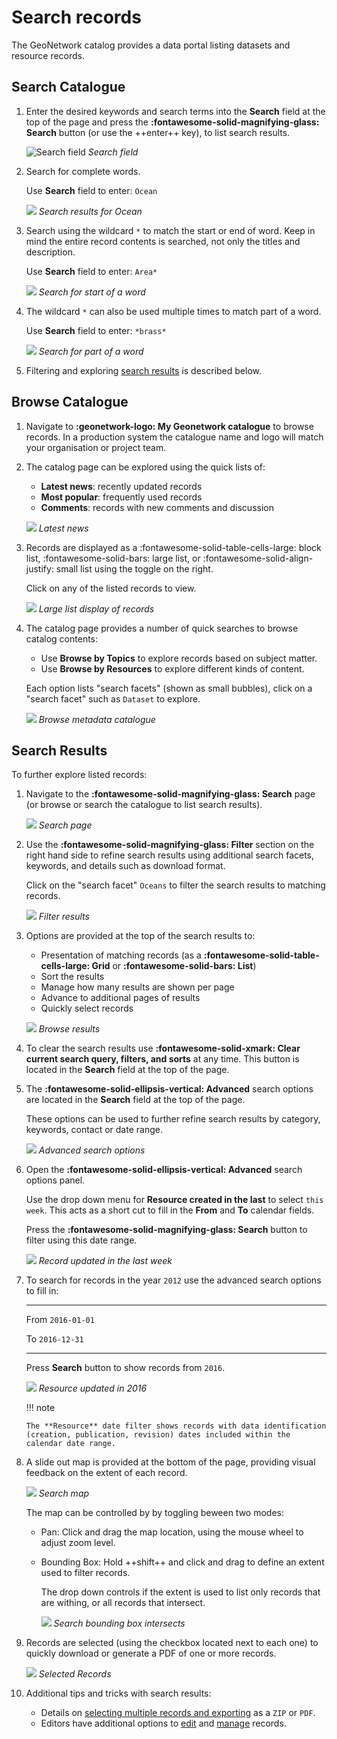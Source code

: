 # Search records

The GeoNetwork catalog provides a data portal listing datasets and resource records.

## Search Catalogue

1.  Enter the desired keywords and search terms into the **Search** field
    at the top of the page and press the **:fontawesome-solid-magnifying-glass: Search** button
    (or use the ++enter++ key), to list search results.

    ![Search field](img/search.png)
    *Search field*

2.  Search for complete words.

    Use **Search** field to enter: `Ocean`

    ![](img/search_results.png)
    *Search results for Ocean*

3.  Search using the wildcard `*` to match the start or end of word. 
    Keep in mind the entire record contents is searched, not only the
    titles and description.
    
    Use **Search** field to enter: `Area*`

    ![](img/search_wildcard.png)
    *Search for start of a word*

4.  The wildcard `*` can also be used multiple times to match part of a word.

    Use **Search** field to enter: `*brass*`

    ![](img/search_partial.png)
    *Search for part of a word*

5. Filtering and exploring [search results](#search-results) is described below.

## Browse Catalogue

1.  Navigate to **:geonetwork-logo: My Geonetwork catalogue** to browse records.
    In a production system the catalogue name and logo will
    match your organisation or project team.

2.  The catalog page can be explored using the quick lists of:

    -   **Latest news**: recently updated records
    -   **Most popular**: frequently used records
    -   **Comments**: records with new comments and discussion

    ![](img/browse_latest.png)
    *Latest news*

3.  Records are displayed as a :fontawesome-solid-table-cells-large: block list, :fontawesome-solid-bars: large list, or :fontawesome-solid-align-justify: small list
    using the toggle on the right.

    Click on any of the listed records to view.

    ![](img/browse_large_list.png)
    *Large list display of records*

4.  The catalog page provides a number of quick searches to browse
    catalog contents:

    -   Use **Browse by Topics** to
        explore records based on subject matter.
    -   Use **Browse by Resources** to
        explore different kinds of content.

    Each option lists "search facets" (shown as small bubbles), click
    on a "search facet" such as `Dataset` to explore.

    ![](img/browse.png)
    *Browse metadata catalogue*

## Search Results

To further explore listed records:

1.  Navigate to the **:fontawesome-solid-magnifying-glass: Search** page (or browse or search the catalogue to
    list search results).
    
    ![](img/search_page.png)
    *Search page*
    
2.  Use the **:fontawesome-solid-magnifying-glass: Filter** section on the right hand side to refine search results
    using additional search facets, keywords, and details such as download format.
    
    Click on the "search facet" `Oceans` to filter the search results to
    matching records.

    ![](img/results_filter.png)
    *Filter results*

3.  Options are provided at the top of the search results to:
    
    * Presentation of matching records (as a **:fontawesome-solid-table-cells-large: Grid**
    or **:fontawesome-solid-bars: List**)
    * Sort the results
    * Manage how many results are shown per page
    * Advance to additional pages of results
    * Quickly select records

    ![](img/browse_results.png)
    *Browse results*

4.  To clear the search results use **:fontawesome-solid-xmark: Clear current search query, filters, and sorts** 
    at any time. This button is located in the **Search** field at the top of the page.

5.  The **:fontawesome-solid-ellipsis-vertical: Advanced** search options are located in the 
    **Search** field at the top of the page.
    
    These options can be used to further refine search results by category, keywords, contact
    or date range.

    ![](img/search_advanced.png)
    *Advanced search options*

4.  Open the **:fontawesome-solid-ellipsis-vertical: Advanced** search options panel.
    
    Use the drop down menu for **Resource created in the last** to select `this week`.
    This acts as a short cut to fill in the **From** and **To** calendar fields.
    
    Press the **:fontawesome-solid-magnifying-glass:  Search** button to filter using this date range.

    ![](img/search_record_creation.png)
    *Record updated in the last week*

5.  To search for records in the year `2012` use the advanced search
    options to fill in:

      --------------------- -------------------------------------------------
      From                  `2016-01-01`

      To                    `2016-12-31`
      --------------------- -------------------------------------------------

    Press **Search** button to show records from `2016`.

    ![](img/search_resource_2016.png)
    *Resource updated in 2016*
    
    !!! note

        The **Resource** date filter shows records with data identification
        (creation, publication, revision) dates included within the
        calendar date range.


6.  A slide out map is provided at the bottom of the page, providing
    visual feedback on the extent of each record.

    ![](img/search_map.png)
    *Search map*

    The map can be controlled by by toggling beween two modes:

    -   Pan: Click and drag the map location, using the mouse wheel to
        adjust zoom level.

    -   Bounding Box: Hold ++shift++ and click and drag to define an extent used to filter
        records.
        
        The drop down controls if the extent is used to list
        only records that are withing, or all records that intersect.
        
        ![](img/search_map_bbox.png)
        *Search bounding box intersects*

7.  Records are selected (using the checkbox located next to each one)
    to quickly download or generate a PDF of one or more records.

    ![](img/browse_selection.png)
    *Selected Records*

9.  Additional tips and tricks with search results:

    -   Details on
        [selecting multiple records and exporting](download.md#download-from-search-results)
        as a `ZIP` or `PDF`.
    -   Editors have additional options to [edit](../editor/edit/index.md) and
        [manage](../editor/publish/index.md) records.
